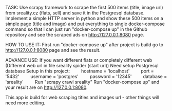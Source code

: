 TASK: 
Use scrapy framework to scrape the first 500 items (title, image url) from sreality.cz (flats, sell) and save it in the Postgresql database. Implement a simple HTTP server in python and show these 500 items on a simple page (title and image) and put everything to single docker-compose command so that I can just run "docker-compose up" in the Github repository and see the scraped ads on http://127.0.0.1:8080 page.

HOW TO USE IT:
First run "docker-compose up" after project is build go to http://127.0.0.1:8080 page and see the result.

ADVANCE USE:
If you want different flats or completely different web (Different web url in file sreality spider (start url))
Need setup Postgresql database
Setup in this project: 
        hostname = 'localhost'
        port = '5432'
        username = 'postgres'
        password = '12345'
        database = 'sreality'
        
Run "scrapy crawl sreality" 
Run "docker-compose up" and your result are on http://127.0.0.1:8080.

This app is build for web scraping titles and images url - other things will need more editing.


